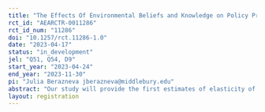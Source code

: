 ```yaml
---
title: "The Effects Of Environmental Beliefs and Knowledge on Policy Preferences and Expected Behaviors"
rct_id: "AEARCTR-0011286"
rct_id_num: "11286"
doi: "10.1257/rct.11286-1.0"
date: "2023-04-17"
status: "in_development"
jel: "Q51, Q54, D9"
start_year: "2023-04-24"
end_year: "2023-11-30"
pi: "Julia Berazneva jberazneva@middlebury.edu"
abstract: "Our study will provide the first estimates of elasticity of climate concerns with respect to beliefs about the near-term impacts of climate change. In addition, it will provide important evidence on the socio-economic determinants of environmental preferences in Germany. The results will help design efficient measures to mitigate climate change."
layout: registration
---
```


